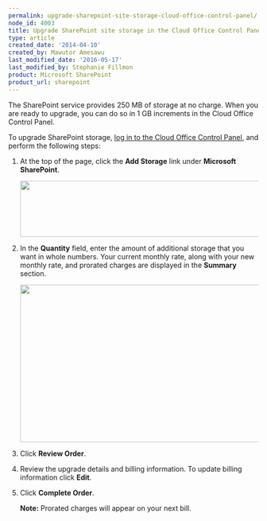 ```yaml
---
permalink: upgrade-sharepoint-site-storage-cloud-office-control-panel/
node_id: 4003
title: Upgrade SharePoint site storage in the Cloud Office Control Panel
type: article
created_date: '2014-04-10'
created_by: Mawutor Amesawu
last_modified_date: '2016-05-17'
last_modified_by: Stephanie Fillmon
product: Microsoft SharePoint
product_url: sharepoint
---
```


The SharePoint service provides 250 MB of storage at no charge. When you
are ready to upgrade, you can do so in 1 GB increments in the Cloud Office Control
Panel.

To upgrade SharePoint storage, [log in to the Cloud Office Control Panel](https://cp.rackspace.com), and perform the following steps:

1. At the top of the page, click the **Add Storage** link under **Microsoft SharePoint**.

    <img src="{% asset_path sharepoint/upgrade-sharepoint-site-storage-cloud-office-control-panel/SharePoint1.3.png %}" width="488" height="113" />

2. In the **Quantity** field, enter the amount of additional storage that you want in whole numbers. Your current monthly rate, along
    with your new monthly rate, and prorated charges are displayed in the **Summary** section.

    <img src="{% asset_path sharepoint/upgrade-sharepoint-site-storage-cloud-office-control-panel/SharePoint2.3.png %}" width="692" height="317" />

3. Click **Review Order**.

4. Review the upgrade details and billing information. To update billing information click **Edit**.

5. Click **Complete Order**.

    **Note:** Prorated charges will appear on your next bill.
